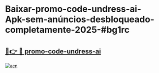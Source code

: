 # Baixar-promo-code-undress-ai-Apk-sem-anúncios-desbloqueado-completamente-2025-#bg1rc

# <h2><a href="https://ainizakaria.my?title=promo-code-undress-ai&ref=24M">🔗👉 🔴 promo-code-undress-ai</a></h2>

[![acn](https://github.com/user-attachments/assets/0f9c940e-d8b0-45ae-aac7-cd30a18b3e1c)](https://ainizakaria.my?title=promo-code-undress-ai&ref=24M)

